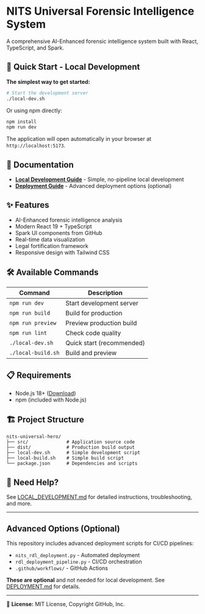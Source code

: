 # NITS Universal Forensic Intelligence System

A comprehensive AI-Enhanced forensic intelligence system built with React, TypeScript, and Spark.

## 🚀 Quick Start - Local Development

**The simplest way to get started:**

```bash
# Start the development server
./local-dev.sh
```

Or using npm directly:

```bash
npm install
npm run dev
```

The application will open automatically in your browser at `http://localhost:5173`.

## 📖 Documentation

- **[Local Development Guide](LOCAL_DEVELOPMENT.md)** - Simple, no-pipeline local development
- **[Deployment Guide](DEPLOYMENT.md)** - Advanced deployment options (optional)

## ✨ Features

- AI-Enhanced forensic intelligence analysis
- Modern React 19 + TypeScript
- Spark UI components from GitHub
- Real-time data visualization
- Legal fortification framework
- Responsive design with Tailwind CSS

## 🛠️ Available Commands

| Command | Description |
|---------|-------------|
| `npm run dev` | Start development server |
| `npm run build` | Build for production |
| `npm run preview` | Preview production build |
| `npm run lint` | Check code quality |
| `./local-dev.sh` | Quick start (recommended) |
| `./local-build.sh` | Build and preview |

## 📋 Requirements

- Node.js 18+ ([Download](https://nodejs.org/))
- npm (included with Node.js)

## 🏗️ Project Structure

```
nits-universal-hero/
├── src/              # Application source code
├── dist/             # Production build output
├── local-dev.sh      # Simple development script
├── local-build.sh    # Simple build script
└── package.json      # Dependencies and scripts
```

## 🤔 Need Help?

See [LOCAL_DEVELOPMENT.md](LOCAL_DEVELOPMENT.md) for detailed instructions, troubleshooting, and more.

---

## Advanced Options (Optional)

This repository includes advanced deployment scripts for CI/CD pipelines:
- `nits_rdl_deployment.py` - Automated deployment
- `rdl_deployment_pipeline.py` - CI/CD orchestration
- `.github/workflows/` - GitHub Actions

**These are optional** and not needed for local development. See [DEPLOYMENT.md](DEPLOYMENT.md) for details.

---

📄 **License:** MIT License, Copyright GitHub, Inc.
